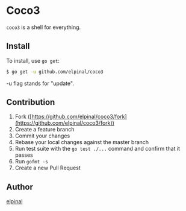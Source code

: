 # Coco3

`coco3` is a shell for everything.

## Install

To install, use `go get`:

```bash
$ go get -u github.com/elpinal/coco3
```

-u flag stands for "update".

## Contribution

1. Fork ([https://github.com/elpinal/coco3/fork](https://github.com/elpinal/coco3/fork))
1. Create a feature branch
1. Commit your changes
1. Rebase your local changes against the master branch
1. Run test suite with the `go test ./...` command and confirm that it passes
1. Run `gofmt -s`
1. Create a new Pull Request

## Author

[elpinal](https://github.com/elpinal)
